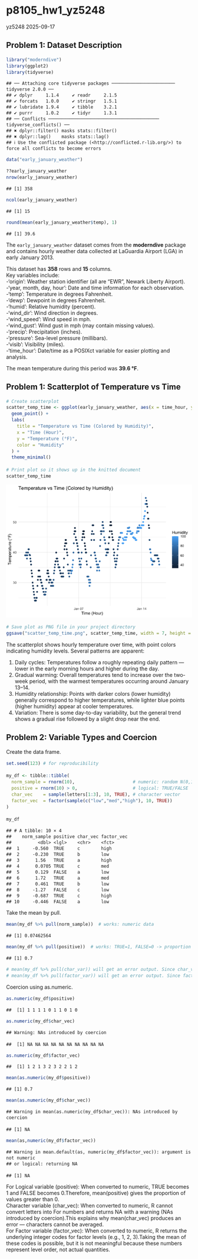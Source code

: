 p8105_hw1_yz5248
================
yz5248
2025-09-17

## Problem 1: Dataset Description

``` r
library("moderndive")
library(ggplot2)
library(tidyverse)
```

    ## ── Attaching core tidyverse packages ──────────────────────── tidyverse 2.0.0 ──
    ## ✔ dplyr     1.1.4     ✔ readr     2.1.5
    ## ✔ forcats   1.0.0     ✔ stringr   1.5.1
    ## ✔ lubridate 1.9.4     ✔ tibble    3.2.1
    ## ✔ purrr     1.0.2     ✔ tidyr     1.3.1
    ## ── Conflicts ────────────────────────────────────────── tidyverse_conflicts() ──
    ## ✖ dplyr::filter() masks stats::filter()
    ## ✖ dplyr::lag()    masks stats::lag()
    ## ℹ Use the conflicted package (<http://conflicted.r-lib.org/>) to force all conflicts to become errors

``` r
data("early_january_weather")
```

``` r
??early_january_weather
nrow(early_january_weather)
```

    ## [1] 358

``` r
ncol(early_january_weather)
```

    ## [1] 15

``` r
round(mean(early_january_weather$temp), 1)
```

    ## [1] 39.6

The `early_january_weather` dataset comes from the **moderndive**
package and contains hourly weather data collected at LaGuardia Airport
(LGA) in early January 2013.

This dataset has **358** rows and **15** columns.  
Key variables include:  
-‘origin’: Weather station identifier (all are “EWR”, Newark Liberty
Airport).  
-‘year, month, day, hour’: Date and time information for each
observation.  
-‘temp’: Temperature in degrees Fahrenheit.  
-‘dewp’: Dewpoint in degrees Fahrenheit.  
-‘humid’: Relative humidity (percent).  
-‘wind_dir’: Wind direction in degrees.  
-‘wind_speed’: Wind speed in mph.  
-‘wind_gust’: Wind gust in mph (may contain missing values).  
-‘precip’: Precipitation (inches).  
-‘pressure’: Sea-level pressure (millibars).  
-‘visib’: Visibility (miles).  
-‘time_hour’: Date/time as a POSIXct variable for easier plotting and
analysis.

The mean temperature during this period was **39.6 °F**.

## Problem 1: Scatterplot of Temperature vs Time

``` r
# Create scatterplot
scatter_temp_time <- ggplot(early_january_weather, aes(x = time_hour, y = temp, color = humid)) +
  geom_point() +
  labs(
    title = "Temperature vs Time (Colored by Humidity)",
    x = "Time (Hour)",
    y = "Temperature (°F)",
    color = "Humidity"
  ) +
  theme_minimal()

# Print plot so it shows up in the knitted document
scatter_temp_time
```

![](p8105_hw1_yz5248_files/figure-gfm/scatterplot-1.png)<!-- -->

``` r
# Save plot as PNG file in your project directory
ggsave("scatter_temp_time.png", scatter_temp_time, width = 7, height = 5)
```

The scatterplot shows hourly temperature over time, with point colors
indicating humidity levels. Several patterns are apparent:  
1. Daily cycles: Temperatures follow a roughly repeating daily pattern —
lower in the early morning hours and higher during the day.  
2. Gradual warming: Overall temperatures tend to increase over the
two-week period, with the warmest temperatures occurring around January
13–14.  
3. Humidity relationship: Points with darker colors (lower humidity)
generally correspond to higher temperatures, while lighter blue points
(higher humidity) appear at cooler temperatures.  
4. Variation: There is some day-to-day variability, but the general
trend shows a gradual rise followed by a slight drop near the end.

## Problem 2: Variable Types and Coercion

Create the data frame.

``` r
set.seed(123) # for reproducibility

my_df <- tibble::tibble(
  norm_sample = rnorm(10),                      # numeric: random N(0,1)
  positive = rnorm(10) > 0,                     # logical: TRUE/FALSE
  char_vec    = sample(letters[1:3], 10, TRUE), # character vector
  factor_vec  = factor(sample(c("low","med","high"), 10, TRUE))
)

my_df
```

    ## # A tibble: 10 × 4
    ##    norm_sample positive char_vec factor_vec
    ##          <dbl> <lgl>    <chr>    <fct>     
    ##  1     -0.560  TRUE     c        high      
    ##  2     -0.230  TRUE     b        low       
    ##  3      1.56   TRUE     a        high      
    ##  4      0.0705 TRUE     c        med       
    ##  5      0.129  FALSE    a        low       
    ##  6      1.72   TRUE     a        med       
    ##  7      0.461  TRUE     b        low       
    ##  8     -1.27   FALSE    c        low       
    ##  9     -0.687  TRUE     c        high      
    ## 10     -0.446  FALSE    a        low

Take the mean by pull.

``` r
mean(my_df %>% pull(norm_sample))  # works: numeric data
```

    ## [1] 0.07462564

``` r
mean(my_df %>% pull(positive))  # works: TRUE=1, FALSE=0 -> proportion > 0
```

    ## [1] 0.7

``` r
# mean(my_df %>% pull(char_var)) will get an error output. Since char_var is a character vector (contains text like "a", "b"), mean() can only work with numeric or logical data.
# mean(my_df %>% pull(factor_var)) will get an error output. Since factor_var is a character vector (contains text like "high", "low"), mean() can only work with numeric or logical data.
```

Coercion using as.numeric.

``` r
as.numeric(my_df$positive)
```

    ##  [1] 1 1 1 1 0 1 1 0 1 0

``` r
as.numeric(my_df$char_vec)
```

    ## Warning: NAs introduced by coercion

    ##  [1] NA NA NA NA NA NA NA NA NA NA

``` r
as.numeric(my_df$factor_vec)
```

    ##  [1] 1 2 1 3 2 3 2 2 1 2

``` r
mean(as.numeric(my_df$positive))
```

    ## [1] 0.7

``` r
mean(as.numeric(my_df$char_vec))
```

    ## Warning in mean(as.numeric(my_df$char_vec)): NAs introduced by coercion

    ## [1] NA

``` r
mean(as,numeric(my_df$factor_vec))
```

    ## Warning in mean.default(as, numeric(my_df$factor_vec)): argument is not numeric
    ## or logical: returning NA

    ## [1] NA

For Logical variable (positive): When converted to numeric, TRUE becomes
1 and FALSE becomes 0.Therefore, mean(positive) gives the proportion of
values greater than 0.  
Character variable (char_vec): When converted to numeric, R cannot
convert letters into For numbers and returns NA with a warning (NAs
introduced by coercion).This explains why mean(char_vec) produces an
error — characters cannot be averaged.  
For Factor variable (factor_vec): When converted to numeric, R returns
the underlying integer codes for factor levels (e.g., 1, 2, 3).Taking
the mean of these codes is possible, but it is not meaningful because
these numbers represent level order, not actual quantities.
